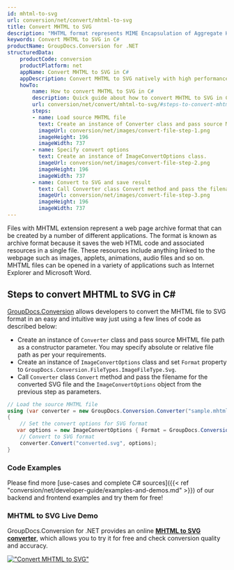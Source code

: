 ```yaml
---
id: mhtml-to-svg
url: conversion/net/convert/mhtml-to-svg
title: Convert MHTML to SVG
description: "MHTML format represents MIME Encapsulation of Aggregate HTML with .mhtml extension. Learn how to convert MHTML to SVG file programmatically in C# language using GroupDocs.Conversion for .NET library."
keywords: Convert MHTML to SVG in C#
productName: GroupDocs.Conversion for .NET
structuredData:
    productCode: conversion
    productPlatform: net
    appName: Convert MHTML to SVG in C#
    appDescription: Convert MHTML to SVG natively with high performance using C# language and server side GroupDocs.Conversion for .NET APIs, without the use of any software like Microsoft or Open Office.
    howTo:
        name: How to convert MHTML to SVG in C# 
        description: Quick guide about how to convert MHTML to SVG in C# with high performance and accuracy.
        url: conversion/net/convert/mhtml-to-svg/#steps-to-convert-mhtml-to-svg-in-c
        steps:
        - name: Load source MHTML file 
          text: Create an instance of Converter class and pass source MHTML file path as a constructor parameter. You may specify absolute or relative file path as per your requirements. 
          imageUrl: conversion/net/images/convert-file-step-1.png
          imageHeight: 196
          imageWidth: 737
        - name: Specify convert options 
          text: Create an instance of ImageConvertOptions class.
          imageUrl: conversion/net/images/convert-file-step-2.png
          imageHeight: 196
          imageWidth: 737
        - name: Convert to SVG and save result 
          text: Call Converter class Convert method and pass the filename for the converted HTML file and the ImageConvertOptions object from the previous step as parameters.
          imageUrl: conversion/net/images/convert-file-step-3.png
          imageHeight: 196
          imageWidth: 737
---
```


Files with MHTML extension represent a web page archive format that can be created by a number of different applications. The format is known as archive format because it saves the web HTML code and associated resources in a single file. These resources include anything linked to the webpage such as images, applets, animations, audio files and so on. MHTML files can be opened in a variety of applications such as Internet Explorer and Microsoft Word.

## Steps to convert MHTML to SVG in C#

[GroupDocs.Conversion](https://products.groupdocs.com/conversion/net) allows developers to convert the MHTML file to SVG format in an easy and intuitive way just using a few lines of code as described below:

* Create an instance of `Converter` class and pass source MHTML file path as a constructor parameter. You may specify absolute or relative file path as per your requirements. 
* Create an instance of `ImageConvertOptions` class and set `Format` property to `GroupDocs.Conversion.FileTypes.ImageFileType.Svg`.
* Call `Converter` class `Convert` method and pass the filename for the converted SVG file and the `ImageConvertOptions` object from the previous step as parameters.

```csharp
// Load the source MHTML file
using (var converter = new GroupDocs.Conversion.Converter("sample.mhtml"))
{
    // Set the convert options for SVG format
   var options = new ImageConvertOptions { Format = GroupDocs.Conversion.FileTypes.ImageFileType.Svg };
    // Convert to SVG format
    converter.Convert("converted.svg", options);
}
```

### Code Examples

Please find more [use-cases and complete C# sources]({{< ref "conversion/net/developer-guide/examples-and-demos.md" >}}) of our backend and frontend examples and try them for free!

### MHTML to SVG Live Demo

GroupDocs.Conversion for .NET provides an online [**MHTML to SVG converter**](https://products.groupdocs.app/conversion/mhtml-to-svg), which allows you to try it for free and check conversion quality and accuracy.

[!["Convert MHTML to SVG"](conversion/net/images/convert-to-svg/convert-mhtml-to-svg.png)](https://products.groupdocs.app/conversion/mhtml-to-svg)